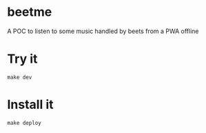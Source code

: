 # beetme
A POC to listen to some music handled by beets from a PWA offline

# Try it
``
	make dev
``

# Install it
``
	make deploy
``
